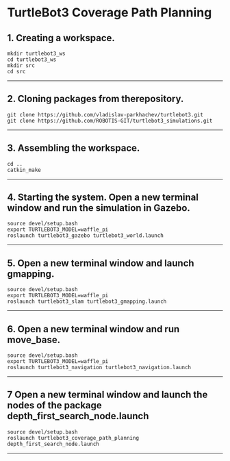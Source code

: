 # TurtleBot3 Coverage Path Planning

## 1. Creating a workspace.
```
mkdir turtlebot3_ws
cd turtlebot3_ws
mkdir src
cd src
```
____
## 2. Cloning packages from therepository.
```
git clone https://github.com/vladislav-parkhachev/turtlebot3.git
git clone https://github.com/ROBOTIS-GIT/turtlebot3_simulations.git
```
____
## 3. Assembling the workspace.
```
cd ..
catkin_make
```
____
## 4. Starting the system. Open a new terminal window and run the simulation in Gazebo.
```
source devel/setup.bash
export TURTLEBOT3_MODEL=waffle_pi
roslaunch turtlebot3_gazebo turtlebot3_world.launch
```
____
## 5. Open a new terminal window and launch gmapping.
```
source devel/setup.bash
export TURTLEBOT3_MODEL=waffle_pi
roslaunch turtlebot3_slam turtlebot3_gmapping.launch
```
____
## 6. Open a new terminal window and run move_base.
```
source devel/setup.bash
export TURTLEBOT3_MODEL=waffle_pi
roslaunch turtlebot3_navigation turtlebot3_navigation.launch
```
____
## 7 Open a new terminal window and launch the nodes of the package depth_first_search_node.launch
```
source devel/setup.bash
roslaunch turtlebot3_coverage_path_planning depth_first_search_node.launch
```
____


